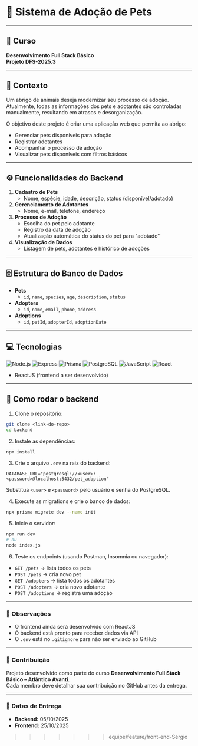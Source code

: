# 🐾 Sistema de Adoção de Pets

---

## 🏫 Curso

**Desenvolvimento Full Stack Básico**  
**Projeto DFS-2025.3**

---

## 📖 Contexto

Um abrigo de animais deseja modernizar seu processo de adoção. Atualmente, todas as informações dos pets e adotantes são controladas manualmente, resultando em atrasos e desorganização.  

O objetivo deste projeto é criar uma aplicação web que permita ao abrigo:  

- Gerenciar pets disponíveis para adoção  
- Registrar adotantes  
- Acompanhar o processo de adoção  
- Visualizar pets disponíveis com filtros básicos

---

## ⚙ Funcionalidades do Backend

1. **Cadastro de Pets**
   - Nome, espécie, idade, descrição, status (disponível/adotado)
2. **Gerenciamento de Adotantes**
   - Nome, e-mail, telefone, endereço
3. **Processo de Adoção**
   - Escolha do pet pelo adotante
   - Registro da data de adoção
   - Atualização automática do status do pet para "adotado"
4. **Visualização de Dados**
   - Listagem de pets, adotantes e histórico de adoções

---

## 🗄 Estrutura do Banco de Dados

- **Pets**
  - `id`, `name`, `species`, `age`, `description`, `status`
- **Adopters**
  - `id`, `name`, `email`, `phone`, `address`
- **Adoptions**
  - `id`, `petId`, `adopterId`, `adoptionDate`

---

## 💻 Tecnologias

![Node.js](https://img.shields.io/badge/Node.js-339933?style=for-the-badge&logo=node.js&logoColor=white)
![Express](https://img.shields.io/badge/Express.js-000000?style=for-the-badge&logo=express&logoColor=white)
![Prisma](https://img.shields.io/badge/Prisma-2D3748?style=for-the-badge&logo=prisma&logoColor=white)
![PostgreSQL](https://img.shields.io/badge/PostgreSQL-336791?style=for-the-badge&logo=postgresql&logoColor=white)
![JavaScript](https://img.shields.io/badge/JavaScript-F7DF1E?style=for-the-badge&logo=javascript&logoColor=black)
![React](https://img.shields.io/badge/React-61DAFB?style=for-the-badge&logo=react&logoColor=black)  
- ReactJS (frontend a ser desenvolvido)

---

## 🚀 Como rodar o backend


1. Clone o repositório:

```bash
git clone <link-do-repo>
cd backend
```

2. Instale as dependências:

```bash
npm install
```

3. Crie o arquivo `.env` na raiz do backend:

```env
DATABASE_URL="postgresql://<user>:<password>@localhost:5432/pet_adoption"
```

Substitua `<user>` e `<password>` pelo usuário e senha do PostgreSQL.

4. Execute as migrations e crie o banco de dados:

```bash
npx prisma migrate dev --name init
```

5. Inicie o servidor:

```bash
npm run dev
# ou
node index.js
```

6. Teste os endpoints (usando Postman, Insomnia ou navegador):

- `GET /pets` → lista todos os pets  
- `POST /pets` → cria novo pet  
- `GET /adopters` → lista todos os adotantes  
- `POST /adopters` → cria novo adotante  
- `POST /adoptions` → registra uma adoção  

---

### 📝 Observações

- O frontend ainda será desenvolvido com ReactJS  
- O backend está pronto para receber dados via API  
- O `.env` está no `.gitignore` para não ser enviado ao GitHub  

---

### 👥 Contribuição

Projeto desenvolvido como parte do curso **Desenvolvimento Full Stack Básico – Atlântico Avanti**.  
Cada membro deve detalhar sua contribuição no GitHub antes da entrega.

---

### 📅 Datas de Entrega

- **Backend:** 05/10/2025  
- **Frontend:** 25/10/2025

>>>>>>> equipe/feature/front-end-Sérgio
